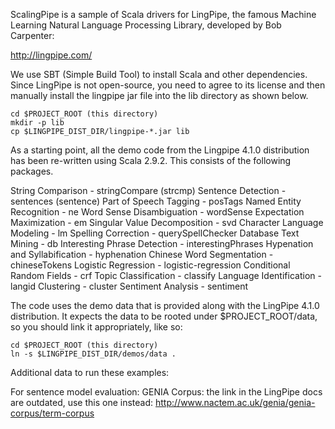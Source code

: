 ScalingPipe is a sample of Scala drivers for LingPipe, the famous Machine Learning Natural Language Processing Library, developed by Bob Carpenter:

http://lingpipe.com/

We use SBT (Simple Build Tool) to install Scala and other dependencies. Since LingPipe is not open-source, you need to agree to its license and then manually install the lingpipe jar file into the lib directory as shown below.

	cd $PROJECT_ROOT (this directory)
	mkdir -p lib
	cp $LINGPIPE_DIST_DIR/lingpipe-*.jar lib

As a starting point, all the demo code from the Lingpipe 4.1.0 distribution has been re-written using Scala 2.9.2. This consists of the following packages.

String Comparison - stringCompare (strcmp)
Sentence Detection - sentences (sentence)
Part of Speech Tagging - posTags
Named Entity Recognition - ne
Word Sense Disambiguation - wordSense
Expectation Maximization - em
Singular Value Decomposition - svd
Character Language Modeling - lm
Spelling Correction - querySpellChecker
Database Text Mining - db
Interesting Phrase Detection - interestingPhrases
Hypenation and Syllabification - hyphenation
Chinese Word Segmentation - chineseTokens
Logistic Regression - logistic-regression
Conditional Random Fields - crf
Topic Classification - classify
Language Identification - langid
Clustering - cluster
Sentiment Analysis - sentiment

The code uses the demo data that is provided along with the LingPipe 4.1.0 distribution. It expects the data to be rooted under $PROJECT_ROOT/data, so you should link it appropriately, like so:

	cd $PROJECT_ROOT (this directory)
	ln -s $LINGPIPE_DIST_DIR/demos/data .

Additional data to run these examples:

For sentence model evaluation:
GENIA Corpus: the link in the LingPipe docs are outdated, use this one instead:
http://www.nactem.ac.uk/genia/genia-corpus/term-corpus

